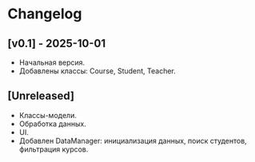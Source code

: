 # Changelog

## [v0.1] - 2025-10-01
- Начальная версия.
- Добавлены классы: Course, Student, Teacher.

## [Unreleased]
- Классы-модели.
- Обработка данных.
- UI.
- Добавлен DataManager: инициализация данных, поиск студентов, фильтрация курсов.